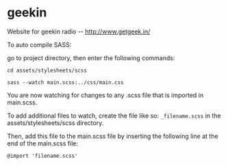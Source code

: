 # geekin
Website for geekin radio -- http://www.getgeek.in/

To auto compile SASS:

go to project directory, then enter the following commands:

`cd assets/stylesheets/scss`

`sass --watch main.scss:../css/main.css`

You are now watching for changes to any .scss file that is imported in main.scss.

To add additional files to watch, create the file like so: `_filename.scss` in the assets/stylesheets/scss directory.

Then, add this file to the main.scss file by inserting the following line at the end of the main.scss file: 

`@import 'filename.scss'`
